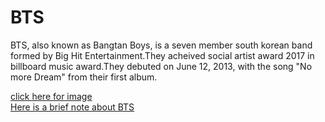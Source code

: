 <!DOCTYPE html>
<html>
 <body style="background-colour:purple;">
    <h1><b> BTS</b></h1>
    <p>BTS, also known as Bangtan Boys, is a seven member south korean band formed by Big Hit Entertainment.They acheived social artist award 2017 in billboard music award.They debuted on June 12, 2013, with the song "No more Dream" from their first album.</p> <a href="https://www.google.com/imgres?imgurl=https%3A%2F%2Fpmchollywoodlife.files.wordpress.com%2F2019%2F02%2Fbts-grammy-red-carpet-ftr.jpg%3Fw%3D620&imgrefurl=https%3A%2F%2Fhollywoodlife.com%2F2019%2F02%2F10%2Fbts-outfits-grammys-2019-grammy-awards-red-carpet-photos%2F&tbnid=pKryKgwjh6zcDM&vet=12ahUKEwj60N6GqNzrAhXDEnIKHV2sBZgQMygGegUIARC3AQ..i&docid=gCpHxupvqRCFkM&w=620&h=352&q=bts%20images%20in%20grammy%20awards&hl=en&ved=2ahUKEwj60N6GqNzrAhXDEnIKHV2sBZgQMygGegUIARC3AQ">click here for image</a>
  </br>
  <a href="https://en.wikipedia.org/wiki/BTS">Here is a brief note about BTS</a>
      </p>
      </body>
      </html>
      
